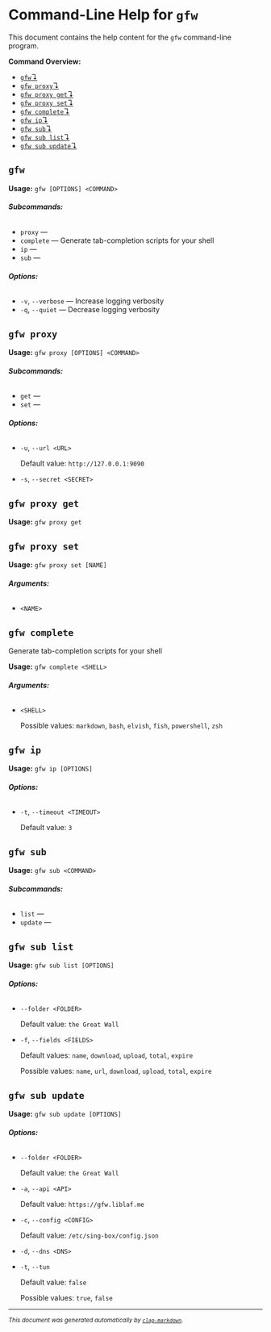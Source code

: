 # Command-Line Help for `gfw`

This document contains the help content for the `gfw` command-line program.

**Command Overview:**

- [`gfw`↴](#gfw)
- [`gfw proxy`↴](#gfw-proxy)
- [`gfw proxy get`↴](#gfw-proxy-get)
- [`gfw proxy set`↴](#gfw-proxy-set)
- [`gfw complete`↴](#gfw-complete)
- [`gfw ip`↴](#gfw-ip)
- [`gfw sub`↴](#gfw-sub)
- [`gfw sub list`↴](#gfw-sub-list)
- [`gfw sub update`↴](#gfw-sub-update)

## `gfw`

**Usage:** `gfw [OPTIONS] <COMMAND>`

###### **Subcommands:**

- `proxy` —
- `complete` — Generate tab-completion scripts for your shell
- `ip` —
- `sub` —

###### **Options:**

- `-v`, `--verbose` — Increase logging verbosity
- `-q`, `--quiet` — Decrease logging verbosity

## `gfw proxy`

**Usage:** `gfw proxy [OPTIONS] <COMMAND>`

###### **Subcommands:**

- `get` —
- `set` —

###### **Options:**

- `-u`, `--url <URL>`

  Default value: `http://127.0.0.1:9090`

- `-s`, `--secret <SECRET>`

## `gfw proxy get`

**Usage:** `gfw proxy get`

## `gfw proxy set`

**Usage:** `gfw proxy set [NAME]`

###### **Arguments:**

- `<NAME>`

## `gfw complete`

Generate tab-completion scripts for your shell

**Usage:** `gfw complete <SHELL>`

###### **Arguments:**

- `<SHELL>`

  Possible values: `markdown`, `bash`, `elvish`, `fish`, `powershell`, `zsh`

## `gfw ip`

**Usage:** `gfw ip [OPTIONS]`

###### **Options:**

- `-t`, `--timeout <TIMEOUT>`

  Default value: `3`

## `gfw sub`

**Usage:** `gfw sub <COMMAND>`

###### **Subcommands:**

- `list` —
- `update` —

## `gfw sub list`

**Usage:** `gfw sub list [OPTIONS]`

###### **Options:**

- `--folder <FOLDER>`

  Default value: `the Great Wall`

- `-f`, `--fields <FIELDS>`

  Default values: `name`, `download`, `upload`, `total`, `expire`

  Possible values: `name`, `url`, `download`, `upload`, `total`, `expire`

## `gfw sub update`

**Usage:** `gfw sub update [OPTIONS]`

###### **Options:**

- `--folder <FOLDER>`

  Default value: `the Great Wall`

- `-a`, `--api <API>`

  Default value: `https://gfw.liblaf.me`

- `-c`, `--config <CONFIG>`

  Default value: `/etc/sing-box/config.json`

- `-d`, `--dns <DNS>`
- `-t`, `--tun`

  Default value: `false`

  Possible values: `true`, `false`

<hr/>

<small><i>
This document was generated automatically by
<a href="https://crates.io/crates/clap-markdown"><code>clap-markdown</code></a>.
</i></small>
